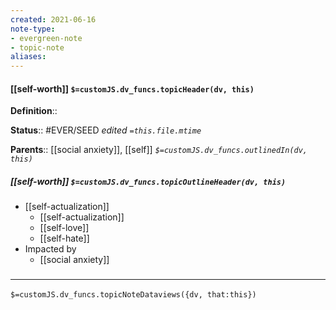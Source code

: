 ```yaml
---
created: 2021-06-16
note-type: 
- evergreen-note
- topic-note
aliases:
---
```


#### [[self-worth]] `$=customJS.dv_funcs.topicHeader(dv, this)`

**Definition**::

**Status**:: #EVER/SEED
*edited `=this.file.mtime`*

**Parents**:: [[social anxiety]], [[self]]
*`$=customJS.dv_funcs.outlinedIn(dv, this)`*



##### [[self-worth]] `$=customJS.dv_funcs.topicOutlineHeader(dv, this)`
- [[self-actualization]]
	- [[self-actualization]]
	- [[self-love]]
	- [[self-hate]]
- Impacted by
	- [[social anxiety]]

### <hr class="dataviews"/>
`$=customJS.dv_funcs.topicNoteDataviews({dv, that:this})`